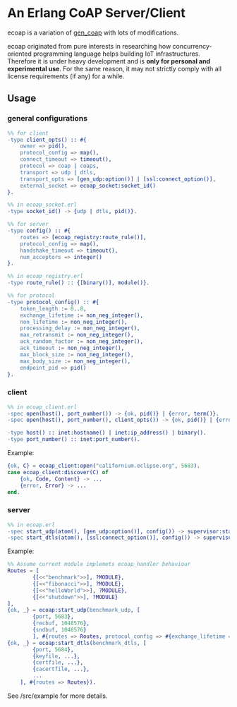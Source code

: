 # An Erlang CoAP Server/Client

ecoap is a variation of [gen_coap](https://github.com/gotthardp/gen_coap.git) with lots of modifications.

ecoap originated from pure interests in researching how concurrency-oriented programming language helps building IoT infrastructures.
Therefore it is under heavy development and is **only for personal and experimental use**. 
For the same reason, it may not strictly comply with all license requirements (if any) for a while.

## Usage
### general configurations
```erlang
%% for client
-type client_opts() :: #{
	owner => pid(),
	protocol_config => map(),
	connect_timeout => timeout(),
	protocol => coap | coaps,
	transport => udp | dtls,
	transport_opts => [gen_udp:option()] | [ssl:connect_option()],
	external_socket => ecoap_socket:socket_id()
}.

%% in ecoap_socket.erl
-type socket_id() -> {udp | dtls, pid()}.

%% for server
-type config() :: #{
	routes => [ecoap_registry:route_rule()],
	protocol_config => map(),
	handshake_timeout => timeout(),
	num_acceptors => integer()
}.

%% in ecoap_registry.erl
-type route_rule() :: {[binary()], module()}.

%% for protocol
-type protocol_config() :: #{
	token_length := 0..8, 
	exchange_lifetime := non_neg_integer(),
	non_lifetime := non_neg_integer(),
	processing_delay := non_neg_integer(),
	max_retransmit := non_neg_integer(),
	ack_random_factor := non_neg_integer(),
	ack_timeout := non_neg_integer(),
	max_block_size := non_neg_integer(),
	max_body_size := non_neg_integer(),
	endpoint_pid => pid()
}.
```

### client
```erlang
%% in ecoap_client.erl
-spec open(host(), port_number()) -> {ok, pid()} | {error, term()}.
-spec open(host(), port_number(), client_opts()) -> {ok, pid()} | {error, term()}.

-type host() :: inet:hostname() | inet:ip_address() | binary().
-type port_number() :: inet:port_number().
```

Example:

```erlang
{ok, C} = ecoap_client:open("californium.eclipse.org", 5683).
case ecoap_client:discover(C) of
	{ok, Code, Content} -> ...
	{error, Error} -> ...
end.
```

### server
```erlang
%% in ecoap.erl
-spec start_udp(atom(), [gen_udp:option()], config()) -> supervisor:startchild_ret().
-spec start_dtls(atom(), [ssl:connect_option()], config()) -> supervisor:startchild_ret().
```

Example:

```erlang
%% Assume current module implemets ecoap_handler behaviour
Routes = [
        {[<<"benchmark">>], ?MODULE},
        {[<<"fibonacci">>], ?MODULE},
        {[<<"helloWorld">>], ?MODULE},
        {[<<"shutdown">>], ?MODULE}
],
{ok, _} = ecoap:start_udp(benchmark_udp, [
		{port, 5683}, 
		{recbuf, 1048576},
		{sndbuf, 1048576}
		], #{routes => Routes, protocol_config => #{exchange_lifetime => 1500}}),
{ok, _} = ecoap:start_dtls(benchmark_dtls, [
        {port, 5684}, 
        {keyfile, ...}, 
        {certfile, ...}, 
        {cacertfile, ...}, 
		...
    ], #{routes => Routes}).
```

See /src/example for more details.
